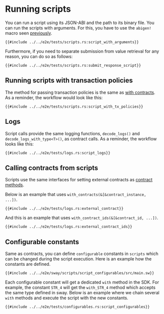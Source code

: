 # Running scripts

You can run a script using its JSON-ABI and the path to its binary file. You can run the scripts with arguments. For this, you have to use the `abigen!` macro seen [previously](./abigen/the-abigen-macro.md).

```rust,ignore
{{#include ../../e2e/tests/scripts.rs:script_with_arguments}}
```

Furthermore, if you need to separate submission from value retrieval for any reason, you can do so as follows:

```rust,ignore
{{#include ../../e2e/tests/scripts.rs:submit_response_script}}
```

## Running scripts with transaction policies

The method for passing transaction policies is the same as [with contracts](./calling-contracts/tx-policies.md). As a reminder, the workflow would look like this:

```rust,ignore
{{#include ../../e2e/tests/scripts.rs:script_with_tx_policies}}
```

## Logs

Script calls provide the same logging functions, `decode_logs()` and `decode_logs_with_type<T>()`, as contract calls. As a reminder, the workflow looks like this:

```rust,ignore
{{#include ../../e2e/tests/logs.rs:script_logs}}
```

## Calling contracts from scripts

Scripts use the same interfaces for setting external contracts as [contract methods](./calling-contracts/other-contracts.md).

Below is an example that uses `with_contracts(&[&contract_instance, ...])`.

```rust,ignore
{{#include ../../e2e/tests/logs.rs:external_contract}}
```

And this is an example that uses `with_contract_ids(&[&contract_id, ...])`.

```rust,ignore
{{#include ../../e2e/tests/logs.rs:external_contract_ids}}
```

## Configurable constants

Same as contracts, you can define `configurable` constants in `scripts` which can be changed during the script execution. Here is an example how the constants are defined.

```rust,ignore
{{#include ../../e2e/sway/scripts/script_configurables/src/main.sw}}
```

Each configurable constant will get a dedicated `with` method in the SDK. For example, the constant `STR_4` will get the `with_STR_4` method which accepts the same type defined in sway. Below is an example where we chain several `with` methods and execute the script with the new constants.

```rust,ignore
{{#include ../../e2e/tests/configurables.rs:script_configurables}}
```
